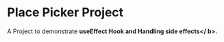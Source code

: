# Place Picker Project
A Project to demonstrate <b>useEffect Hook<b/> and Handling <b>side effects</ b>.
